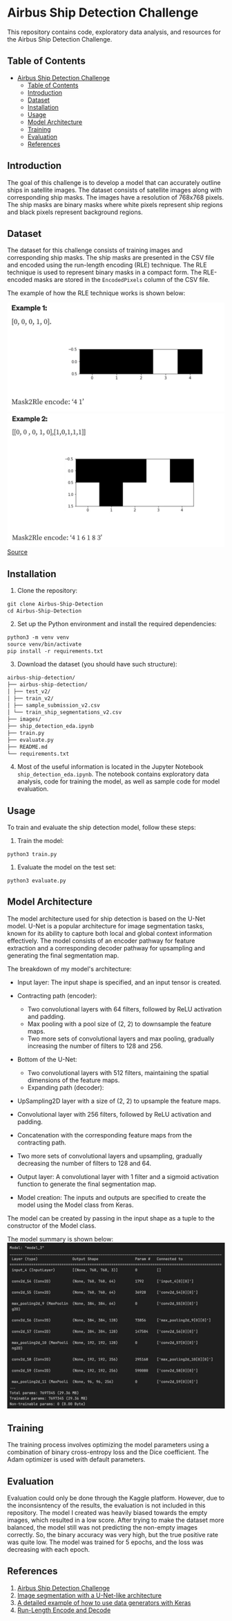 # Airbus Ship Detection Challenge

This repository contains code, exploratory data analysis, and resources for the Airbus Ship Detection Challenge.

## Table of Contents
- [Airbus Ship Detection Challenge](#airbus-ship-detection-challenge)
  - [Table of Contents](#table-of-contents)
  - [Introduction](#introduction)
  - [Dataset](#dataset)
  - [Installation](#installation)
  - [Usage](#usage)
  - [Model Architecture](#model-architecture)
  - [Training](#training)
  - [Evaluation](#evaluation)
  - [References](#references)

## Introduction
The goal of this challenge is to develop a model that can accurately outline ships in satellite images. The dataset consists of satellite images along with corresponding ship masks. The images have a resolution of 768x768 pixels. The ship masks are binary masks where white pixels represent ship regions and black pixels represent background regions. 

## Dataset
The dataset for this challenge consists of training images and corresponding ship masks. The ship masks are presented in the CSV file and encoded using the run-length encoding (RLE) technique. The RLE technique is used to represent binary masks in a compact form. The RLE-encoded masks are stored in the `EncodedPixels` column of the CSV file.

The example of how the RLE technique works is shown below:

![RLE Example 1](./images/rle_example_1.png)
![RLE Example 2](./images/rle_example_2.png)
[Source](https://ccshenyltw.medium.com/run-length-encode-and-decode-a33383142e6b)

## Installation
1. Clone the repository:
```shell 
git clone Airbus-Ship-Detection
cd Airbus-Ship-Detection
```

2. Set up the Python environment and install the required dependencies:
```shell
python3 -m venv venv
source venv/bin/activate
pip install -r requirements.txt
```

3. Download the dataset (you should have such structure):
```shell
airbus-ship-detection/
├── airbus-ship-detection/
│ ├── test_v2/
│ ├── train_v2/
│ ├── sample_submission_v2.csv
│ └── train_ship_segmentations_v2.csv
├── images/
├── ship_detection_eda.ipynb
├── train.py
├── evaluate.py
├── README.md
└── requirements.txt
```

4. Most of the useful information is located in the Jupyter Notebook ```ship_detection_eda.ipynb```. The notebook contains exploratory data analysis, code for training the model, as well as sample code for model evaluation.

## Usage
To train and evaluate the ship detection model, follow these steps:


1. Train the model:
```shell
python3 train.py
```


1. Evaluate the model on the test set:
```shell
python3 evaluate.py
```

## Model Architecture
The model architecture used for ship detection is based on the U-Net model. U-Net is a popular architecture for image segmentation tasks, known for its ability to capture both local and global context information effectively. The model consists of an encoder pathway for feature extraction and a corresponding decoder pathway for upsampling and generating the final segmentation map.

The breakdown of my model's architecture:

* Input layer: The input shape is specified, and an input tensor is created.

* Contracting path (encoder):

  * Two convolutional layers with 64 filters, followed by ReLU activation and padding.
  * Max pooling with a pool size of (2, 2) to downsample the feature maps.
  * Two more sets of convolutional layers and max pooling, gradually increasing the number of filters to 128 and 256.
* Bottom of the U-Net:

  * Two convolutional layers with 512 filters, maintaining the spatial dimensions of the feature maps.
  * Expanding path (decoder):

* UpSampling2D layer with a size of (2, 2) to upsample the feature maps.
* Convolutional layer with 256 filters, followed by ReLU activation and padding.
* Concatenation with the corresponding feature maps from the contracting path.
* Two more sets of convolutional layers and upsampling, gradually decreasing the number of filters to 128 and 64.
* Output layer: A convolutional layer with 1 filter and a sigmoid activation function to generate the final segmentation map.

* Model creation: The inputs and outputs are specified to create the model using the Model class from Keras.


The model can be created by passing in the input shape as a tuple to the constructor of the Model class. 


The model summary is shown below:
![Model Summary](./images/model_summary.png)


## Training
The training process involves optimizing the model parameters using a combination of binary cross-entropy loss and the Dice coefficient. The Adam optimizer is used with default parameters.

## Evaluation
Evaluation could only be done through the Kaggle platform. However, due to the inconsisntency of the results, the evaluation is not included in this repository. The model I created was heavily biased towards the empty images, which resulted in a low score. After trying to make the dataset more balanced, the model still was not predicting the non-empty images correctly. So, the binary accuracy was very high, but the true positive rate was quite low. The model was trained for 5 epochs, and the loss was decreasing with each epoch. 


## References
1. [Airbus Ship Detection Challenge](https://www.kaggle.com/c/airbus-ship-detection)
2. [Image segmentation with a U-Net-like architecture](https://keras.io/examples/vision/oxford_pets_image_segmentation/)
3. [A detailed example of how to use data generators with Keras](https://stanford.edu/~shervine/blog/keras-how-to-generate-data-on-the-fly)
4. [Run-Length Encode and Decode](https://www.kaggle.com/code/paulorzp/run-length-encode-and-decode/script)
